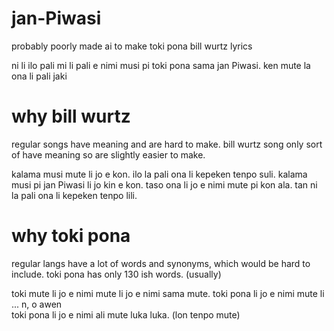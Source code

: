 # jan-Piwasi
probably poorly made ai to make toki pona bill wurtz lyrics

ni li ilo pali mi li pali e nimi musi pi toki pona sama jan Piwasi. ken mute la ona li pali jaki

# why bill wurtz
regular songs have meaning and are hard to make.
bill wurtz song only sort of have meaning so are slightly easier to make.

kalama musi mute li jo e kon. ilo la pali ona li kepeken tenpo suli.
kalama musi pi jan Piwasi li jo kin e kon. taso ona li jo e nimi mute pi kon ala. tan ni la pali ona li kepeken tenpo lili.

# why toki pona
regular langs have a lot of words and synonyms, which would be hard to include.
toki pona has only 130 ish words. (usually)

toki mute li jo e nimi mute li jo e nimi sama mute.
toki pona li jo e nimi mute li ... n, o awen  
toki pona li jo e nimi ali mute luka luka. (lon tenpo mute)
